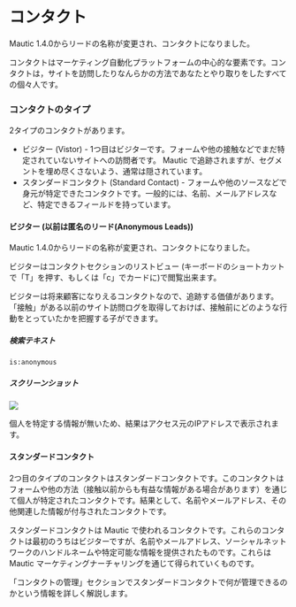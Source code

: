 # コンタクト

Mautic 1.4.0からリードの名称が変更され、コンタクトになりました。

コンタクトはマーケティング自動化プラットフォームの中心的な要素です。コンタクトは，サイトを訪問したりなんらかの方法であなたとやり取りをしたすべての個々人です。

### コンタクトのタイプ

2タイプのコンタクトがあります。

- ビジター (Vistor) - 1つ目はビジターです。フォームや他の接触などでまだ特定されていないサイトへの訪問者です。 Mautic で追跡されますが、セグメントを埋め尽くさないよう、通常は隠されています。
- スタンダードコンタクト (Standard Contact) - フォームや他のソースなどで身元が特定できたコンタクトです。一般的には、名前、メールアドレスなど、特定できるフィールドを持っています。

#### ビジター (以前は匿名のリード(Anonymous Leads))

Mautic 1.4.0からリードの名称が変更され、コンタクトになりました。

ビジターはコンタクトセクションのリストビュー (キーボードのショートカットで「T」を押す、もしくは「c」でカードに)で閲覧出来ます。

ビジターは将来顧客になりえるコンタクトなので、追跡する価値があります。「接触」がある以前のサイト訪問ログを取得しておけば、接触前にどのような行動をとっていたかを把握する子ができます。

##### 検索テキスト

```
is:anonymous
```
##### スクリーンショット

![](media/contacts-anonymous.jpg)

個人を特定する情報が無いため、結果はアクセス元のIPアドレスで表示されます。

#### スタンダードコンタクト

2つ目のタイプのコンタクトはスタンダードコンタクトです。このコンタクトはフォームや他の方法（接触以前からも有益な情報がある場合があります）を通じて個人が特定されたコンタクトです。結果として、名前やメールアドレス、その他関連した情報が付与されたコンタクトです。

スタンダードコンタクトは Mautic で使われるコンタクトです。これらのコンタクトは最初のうちはビジターですが、名前やメールアドレス、ソーシャルネットワークのハンドルネームや特定可能な情報を提供されたものです。これらは Mautic マーケティングナーチャリングを通じて得られていくものです。

「コンタクトの管理」セクションでスタンダードコンタクトで何が管理できるのかという情報を詳しく解説します。
